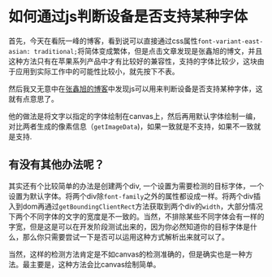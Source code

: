 # 如何通过js判断设备是否支持某种字体

[tag]:css|js
[create]:2021-07-23

首先，今天在看阮一峰的博客，看到说可以直接通过css属性`font-variant-east-asian: traditional;`将简体变成繁体，但是点击文章发现是张鑫旭的博文，并且这种方法只有在苹果系列产品中才有比较好的兼容性，支持的字体比较少，这块由于应用到实际工作中的可能性比较小，就先按下不表。

然后我又无意中在[张鑫旭的博客](https://www.zhangxinxu.com/wordpress/2018/02/js-detect-suppot-font-family/)中发现js可以用来判断设备是否支持某种字体，这就有点意思了。

他的做法是将文字以指定的字体绘制在canvas上，然后再用默认字体绘制一编，对比两者生成的像素信息（`getImageData`)，如果一致就是不支持，如果不一致就是支持.

## 有没有其他办法呢？

其实还有个比较简单的办法是创建两个div, 一个设置为需要检测的目标字体，一个设置为默认字体。将两个div除`font-family`之外的属性都设成一样。将两个div插入到dom再通过`getBoundingClientRect`方法获取到两个div的`width`，大部分情况下两个不同字体的文字的宽度是不一致的。当然，不排除某些不同字体会有一样的字宽，但是这是可以在开发阶段测试出来的，因为你必然知道你的目标字体是什么，那么你只需要尝试一下是否可以运用这种方式解析出来就可以了。

当然，这样的检测方法肯定是不如canvas的检测准确的，但是确实也是一种方法。最主要是，这种方法会比canvas绘制简单。